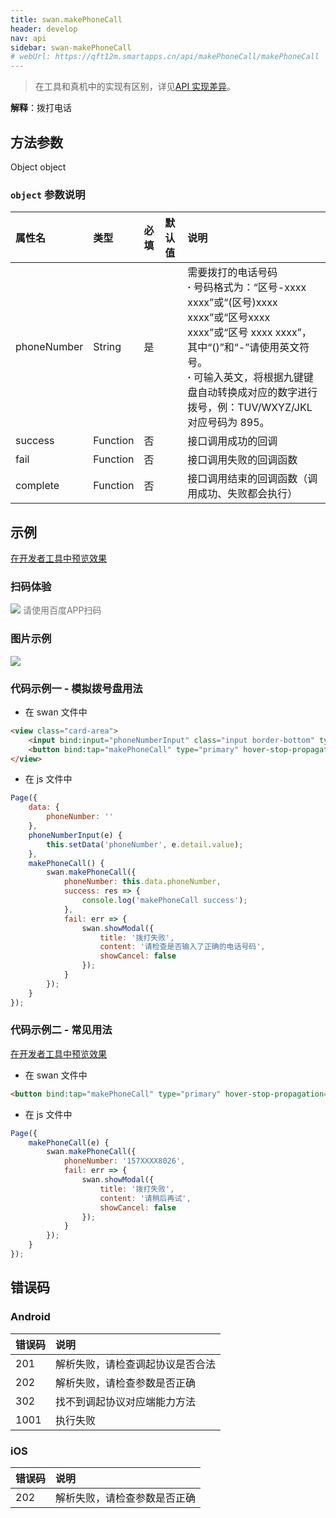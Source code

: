 ```yaml
---
title: swan.makePhoneCall
header: develop
nav: api
sidebar: swan-makePhoneCall
# webUrl: https://qft12m.smartapps.cn/api/makePhoneCall/makePhoneCall
---
```


 

> 在工具和真机中的实现有区别，详见[API 实现差异](https://smartprogram.baidu.com/docs/develop/devtools/diff/)。

**解释**：拨打电话

## 方法参数 

Object object

###  `object` 参数说明  

|属性名 |类型  |必填 | 默认值 |说明|
|:---- |:---- |:---- |:----|:----|
|phoneNumber | String | 是  | | 需要拨打的电话号码<br> **·** 号码格式为：“区号-xxxx xxxx”或“(区号)xxxx xxxx”或“区号xxxx xxxx”或“区号 xxxx xxxx”，其中“()”和“-”请使用英文符号。<br> **·** 可输入英文，将根据九键键盘自动转换成对应的数字进行拨号，例：TUV/WXYZ/JKL 对应号码为 895。|
|success| Function  |  否  | | 接口调用成功的回调|
|fail  |  Function  |  否 | | 接口调用失败的回调函数|
|complete  |  Function |   否 | |  接口调用结束的回调函数（调用成功、失败都会执行）|

## 示例

<a href="swanide://fragment/23c19e36b684e173b54a541c4d5903eb1581073398204" title="在开发者工具中预览效果" target="_self">在开发者工具中预览效果</a>

### 扫码体验

<div class='scan-code-container'>
    <img src="https://b.bdstatic.com/miniapp/assets/images/doc_demo/makePhoneCall.png" class="demo-qrcode-image" />
    <font color=#777 12px>请使用百度APP扫码</font>
</div>

### 图片示例
<div class="m-doc-custom-examples">
    <div class="m-doc-custom-examples-correct">
        <img src="https://b.bdstatic.com/miniapp/images/makePhoneCall.gif">
    </div>
    <div class="m-doc-custom-examples-correct">
        <img src=" ">
    </div>
    <div class="m-doc-custom-examples-correct">
        <img src=" ">
    </div>     
</div>
 

###  代码示例一 - 模拟拨号盘用法

* 在 swan 文件中

```html
<view class="card-area">
    <input bind:input="phoneNumberInput" class="input border-bottom" type="number" placeholder="请输入电话号码"/>
    <button bind:tap="makePhoneCall" type="primary" hover-stop-propagation="true">拨打</button>
</view>
```

* 在 js 文件中

```js
Page({
    data: {
        phoneNumber: ''
    },
    phoneNumberInput(e) {
        this.setData('phoneNumber', e.detail.value);
    },
    makePhoneCall() {
        swan.makePhoneCall({
            phoneNumber: this.data.phoneNumber,
            success: res => {
                console.log('makePhoneCall success');
            },
            fail: err => {
                swan.showModal({
                    title: '拨打失败',
                    content: '请检查是否输入了正确的电话号码',
                    showCancel: false
                });
            }
        });
    }
});
```

###  代码示例二 - 常见用法

<a href="swanide://fragment/e2752d6bc240e6c465960c5aeefe12da1581076166683" title="在开发者工具中预览效果" target="_self">在开发者工具中预览效果</a>

* 在 swan 文件中

```html
<button bind:tap="makePhoneCall" type="primary" hover-stop-propagation="true">拨打商家电话</button>
```

* 在 js 文件中

```js
Page({
    makePhoneCall(e) {
        swan.makePhoneCall({
            phoneNumber: '157XXXX8026',
            fail: err => {
                swan.showModal({
                    title: '拨打失败',
                    content: '请稍后再试',
                    showCancel: false
                });
            }
        });
    }
});
```

##  错误码

###  Android

|错误码|说明|
|:--|:--|
|201|解析失败，请检查调起协议是否合法|
|202|解析失败，请检查参数是否正确|
|302|找不到调起协议对应端能力方法|
|1001|执行失败|

###  iOS

|错误码|说明|
|:--|:--|
|202|解析失败，请检查参数是否正确|
